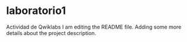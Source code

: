 # laboratorio1
Actividad de Qwiklabs
I am editing the README file. Adding some more details about the project description.

